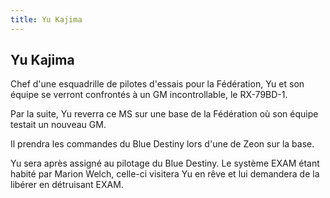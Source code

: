 ```yaml
---
title: Yu Kajima
---
```


Yu Kajima
---------



Chef d'une esquadrille de pilotes d'essais pour la Fédération, Yu et son équipe se verront confrontés à un 
GM incontrollable, le RX-79BD-1.
  
Par la suite, Yu reverra ce MS sur une base de la Fédération où son équipe testait un nouveau GM.
  
Il prendra les commandes du Blue Destiny lors d'une de Zeon sur la base. 
  
Yu sera après assigné au pilotage du Blue Destiny. Le système EXAM étant habité par Marion Welch, 
celle-ci visitera Yu en rêve et lui demandera de la libérer en détruisant EXAM.

